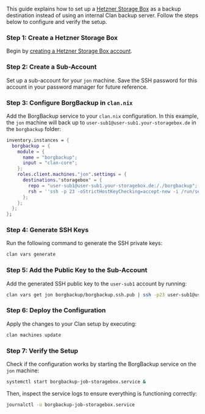 This guide explains how to set up a [Hetzner Storage Box](https://docs.hetzner.com/storage/storage-box/general) as a backup destination instead of using an internal Clan backup server. Follow the steps below to configure and verify the setup.

### Step 1: Create a Hetzner Storage Box

Begin by [creating a Hetzner Storage Box account](https://docs.hetzner.com/storage/storage-box/getting-started/creating-a-storage-box).

### Step 2: Create a Sub-Account

Set up a sub-account for your `jon` machine. Save the SSH password for this account in your password manager for future reference.

### Step 3: Configure BorgBackup in `clan.nix`

Add the BorgBackup service to your `clan.nix` configuration. In this example, the `jon` machine will back up to `user-sub1@user-sub1.your-storagebox.de` in the `borgbackup` folder:

```nix hl_lines="9"
inventory.instances = {
  borgbackup = {
    module = {
      name = "borgbackup";
      input = "clan-core";
    };
    roles.client.machines."jon".settings = {
      destinations."storagebox" = {
        repo = "user-sub1@user-sub1.your-storagebox.de:/./borgbackup";
        rsh = ''ssh -p 23 -oStrictHostKeyChecking=accept-new -i /run/secrets/vars/borgbackup/borgbackup.ssh'';
      };
    };
  };
};
```

### Step 4: Generate SSH Keys

Run the following command to generate the SSH private keys:

```bash
clan vars generate
```

### Step 5: Add the Public Key to the Sub-Account

Add the generated SSH public key to the `user-sub1` account by running:

```bash
clan vars get jon borgbackup/borgbackup.ssh.pub | ssh -p23 user-sub1@user-sub1.your-storagebox.de install-ssh-key
```

### Step 6: Deploy the Configuration

Apply the changes to your Clan setup by executing:

```bash
clan machines update
```

### Step 7: Verify the Setup

Check if the configuration works by starting the BorgBackup service on the `jon` machine:

```bash
systemctl start borgbackup-job-storagebox.service &
```

Then, inspect the service logs to ensure everything is functioning correctly:

```bash
journalctl -u borgbackup-job-storagebox.service
```



